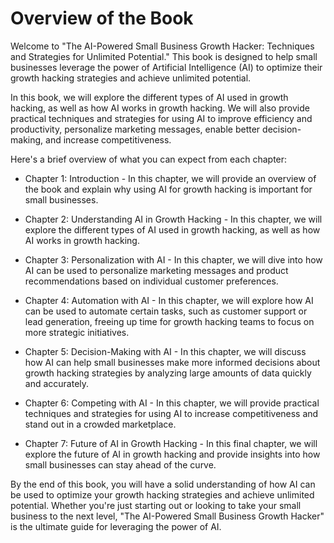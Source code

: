 Overview of the Book
=============================================

Welcome to "The AI-Powered Small Business Growth Hacker: Techniques and Strategies for Unlimited Potential." This book is designed to help small businesses leverage the power of Artificial Intelligence (AI) to optimize their growth hacking strategies and achieve unlimited potential.

In this book, we will explore the different types of AI used in growth hacking, as well as how AI works in growth hacking. We will also provide practical techniques and strategies for using AI to improve efficiency and productivity, personalize marketing messages, enable better decision-making, and increase competitiveness.

Here's a brief overview of what you can expect from each chapter:

* Chapter 1: Introduction - In this chapter, we will provide an overview of the book and explain why using AI for growth hacking is important for small businesses.

* Chapter 2: Understanding AI in Growth Hacking - In this chapter, we will explore the different types of AI used in growth hacking, as well as how AI works in growth hacking.

* Chapter 3: Personalization with AI - In this chapter, we will dive into how AI can be used to personalize marketing messages and product recommendations based on individual customer preferences.

* Chapter 4: Automation with AI - In this chapter, we will explore how AI can be used to automate certain tasks, such as customer support or lead generation, freeing up time for growth hacking teams to focus on more strategic initiatives.

* Chapter 5: Decision-Making with AI - In this chapter, we will discuss how AI can help small businesses make more informed decisions about growth hacking strategies by analyzing large amounts of data quickly and accurately.

* Chapter 6: Competing with AI - In this chapter, we will provide practical techniques and strategies for using AI to increase competitiveness and stand out in a crowded marketplace.

* Chapter 7: Future of AI in Growth Hacking - In this final chapter, we will explore the future of AI in growth hacking and provide insights into how small businesses can stay ahead of the curve.

By the end of this book, you will have a solid understanding of how AI can be used to optimize your growth hacking strategies and achieve unlimited potential. Whether you're just starting out or looking to take your small business to the next level, "The AI-Powered Small Business Growth Hacker" is the ultimate guide for leveraging the power of AI.
